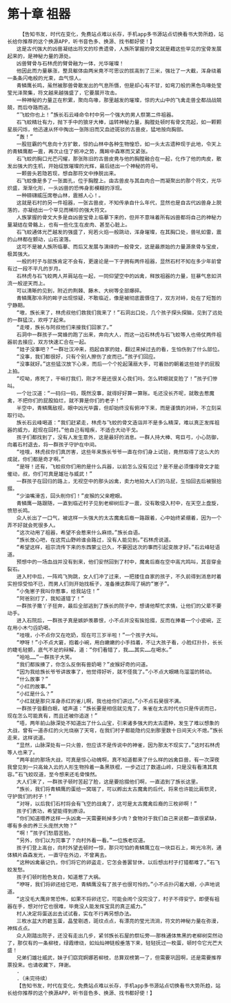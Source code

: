 # 第十章 祖器
        【告知书友，时代在变化，免费站点难以长存，手机app多书源站点切换看书大势所趋，站长给你推荐的这个换源APP，听书音色多、换源、找书都好使！】
       这是古代强大的凶兽凝结出符文的珍贵遗骨，人族所掌握的骨文就是藉这些罕见的宝骨发展起来的，是神秘力量的源处。
       凶兽臂骨与石林虎的臂骨融为一体，光华璀璨！
       他因此而力量暴涨，整具躯体由两米竟不可思议的拔高到了三米，强壮了一大截，浑身绕着一条条闪电般的光束，血气惊人。
       青鳞鹰长鸣，虽然被那兽骨散发出的气息所慑，但是却心有不甘，如弯刀般的黑色鸟喙处莹莹光泽聚集，符文越来越强盛了，它要展开攻击。
       一种神秘的力量正在积累，聚向鸟喙，那里越发的璀璨，惊的大山中的飞禽走兽全都战战兢兢，而后夺路而逃。
       “飞蛟你也上！”族长石云峰命令村中另一个强大的男人祭第二件祖器。
       石飞蛟精壮有力，抛下手中的狼牙大棒，运转神秘力量，胸膛处顿时有骨文亮起，如一颗颗星辰闪烁，他迅速从怀中掏出一张陈旧而又血迹斑驳的古兽皮，猛地按向胸部。
       “轰！”
       一股狂霸的气息向十方扩散，惊的山林中各种生物惶恐，如一头太古遗种现于此地，令天上的青鳞鹰都一震，再次止住了俯冲之势，鹰眸中森寒而又紧张。
       石飞蛟的胸口光芒闪耀，那张陈旧的古兽皮竟与他的胸膛融合在一起，化作了他的肉皮，散发出强大的生机，开始绽放璀璨的光辉，最后结出一个神秘的符号。
       一颗兽头若隐若现，想自那符文中挣脱出来。
       石飞蛟像是多了一张面孔，位于胸膛上。由古兽皮与其血肉合一而凝聚出的那个符文，光华炽盛，渐渐化形，一头凶兽的恐怖身影模糊的浮现。
       一种磅礴威压席卷山林，震撼人心！。
       这就是石村的另一件祖器，一张古兽皮，不知传承自什么年代，显然也是自古代凶兽身上脱落的，亦凝结出一个罕见而稀珍的强大符文。
       人族掌握的骨文大多是自凶兽宝骨上临摹下来的，但并不意味着所有凶兽都将自己的神秘力量凝结在骨骼上，也有一些化生在皮肉、甚至心脏上。
       石飞蛟通体光芒越发的强盛了，宛若火焰一般跳动，浑身璀璨，在其胸口处，兽吼如雷，震的山林都在颤动，山石滚落。
       这可不是被人族所临摹、而后又发展与演绎的一般骨文，这是最原始的力量源泉骨与宝皮，极其强大。
       一般的村子与部族肯定不会有，更遑论是一下子拥有两件祖器，显然石村不知在多少年前曾有过一段不平凡的岁月。
       石林虎与石飞蛟两人并肩站在一起，一同仰望空中的凶禽，释放祖器的力量，狂暴气息如洪流一般逆天而上。
       可以清晰的见到，附近的荆棘、藤木、大树等全部爆碎。
       青鳞鹰那冷冽的眸子出现惊疑，不敢临近，像是被彻底震慑住了，双方对峙，处在了短暂的宁静期。
       “嗷，族长来了，林虎叔他们救我们我来了！”石洞出口处，几个孩子探头探脑，见到了远处的一群猛汉，欢呼了起来。
       “走喽，族长与阿叔他们来接我们回家了。”
       石洞中一群孩子一窝蜂的跑了出来，奔向大人，而这一边石林虎与石飞蛟等人也倚仗两件祖器前去接应，双方快速汇合在一起。
       “娃子没事吧？”一群壮汉冲来，抱起自家的娃，翻过来掉过去的看，生怕伤到了什么部位。
       “没事，我们都很好，只有个别人擦伤了皮而已。”孩子们回应。
       “没事就好。”这些猛汉放下心来，而后一个个抡起蒲扇大手，可着劲的朝着这些娃子的屁股上拍。
       “哎呦，疼死了，干嘛打我们，刚才不是还很关心我们吗，怎么转眼就变脸了！”孩子们惨叫。
       一个壮汉道：“一码归一码，既然没事，就得好好算一算账。毛还没长齐呢，就敢去惹魔禽，不把你们的屁股拍烂，就不算是你们的老子！”
       半空中，青鳞鹰敌视，眼中凶光毕露，但却始终没有俯冲下来，而是谨慎的对峙，不立刻采取行动。
       族长石云峰喝道：“我们赶紧走，林虎与飞蛟的骨文造诣并不是多么精深，难以真正发挥祖器的威力，趁现在回村。”他自己有暗疾，不适合大动干戈。
       孩子们都找到了，没有人发生意外，这是最好的消息。一群人持大棒、弯巨弓，小心防御，向着石村退去，将一群孩子守护在中间。
       “哇哦，林虎叔你们真厉害，这些年来族长爷爷一直在你们身上试验，竟然取得了这么大的成就，你们都是奇才啊。”
       “是呀！还有，飞蛟叔你们用的是什么兵器，以前怎么没有见过？是不是必须懂得骨文才能催动，叔，你们可真是雄壮与威武！”
       一群孩子在回归的路上，无视空中的那头凶禽，卖力地拍大人们的马屁，生怕回去后被狠拾掇。
       “少油嘴滑舌，回头削你们！”皮猴的父亲瞪眼。
       青鳞鹰一路跟随，一直到临近村子见到老柳树后才一震，没有敢侵入村中，在天空上盘旋，愤怒长鸣。
       众人长出了一口气，被这样一头强大的太古魔禽后裔一路跟着，心中始终紧绷着，因为一个弄不好就会死很多人。
       “这次动用了祖器，希望不会惹来什么麻烦。”族长自语。
       “族长放心吧，在这荒山野岭谁会路过，没有人能见到。”石林虎说道。
       “希望这样，祖宗流传下来的东西蒙尘已久，不要因这次的事而引起变故才好。”石云峰轻语道。
       预想中的一场血战并没有到来，他们安然回到了村中，魔禽后裔在空中高亢鸣叫，其音穿金裂石。
       进入村中后，一阵鸡飞狗跳，女人们冲了过来，一把搂住自家的孩子，不久前得到消息时着实担惊受怕不已，而男人们则开始找板子，准备揍这群闯了祸的“崽子”。
       “小兔崽子我叫你惹事，给我站住！”
       “阿爸别打了，我知道错了！”
       一群孩子撒丫子狂奔，最后全部逃到了族长的院子中，想请他帮忙求情，让他们的父辈不要动手。
       进入石院后，一群孩子真是嫉妒羡慕恨，小不点并没有挨拾掇，反而在捧着一个小瓷碗，正在用小木勺舀奶喝。
       “哇哦，小不点你又在吃奶，现在可三岁半啦！”一个孩子大叫。
       “咿呀！”小不点大窘，抱着小碗，用白嫩嫩的小手挡着，不让大孩子看，小脸红扑扑，长长的睫毛轻颤，底气不足的辩解，道：“你们看错了，我……其实……在喝水。”
       “哈哈……”一群孩子大笑。
       “我们都挨揍了，你怎么反倒有兽奶喝？”皮猴好奇的问道。
       “因为我给族长爷爷讲故事了，他觉得好听，就不怪我了。”小不点大眼睛乌溜溜的转动。
       “什么故事？”
       “小红的故事。”
       “小红是什么？”
       “小红就是那只浑身赤红的雀儿啊，我也给你们讲过。”小不点石昊很不满。
       一群孩子皆翻白眼，嘘声道：“族长要是相信就见鬼了，朱雀在太古时代也只是传说而已，现在怎么可能真有，而且还被你追逐！”
       “唔，两年前山脉深处不知道出了什么山宝，引来诸多强大的太古遗种，发生了难以想象的大战，曾有一道赤红的火光烧崩了天穹，在我们村子都能隐约见到那里数十日间天火不熄。”族长走来，这样说道。
       “显然，山脉深处有一只火兽，但应该不是传说中的神雀，因为那太不现实了。”这时石林虎等人也来了。
       “两年前的那场大战，可真是惊心动魄啊，真不知道都来了什么样的凶禽巨兽，有一次深夜我曾见到一只高耸入云的人形生物拎着一条黑铁棍，一步迈过了数道山岭，只是没有看清其真容。”石飞蛟叹道，至今想来还毛骨悚然。
       大人们来了，一群孩子顿时苦起了脸，这是要拾掇他们啊，一直追到了族长这里。
       “族长，我们将青鳞鹰的蛋给一窝端了，可以孵出太古魔禽的后代，将来也许能比肩祭灵，守护我们的村子！”
       “对呀，以后我们石村将会有飞空的战禽了，这可是太古魔禽后裔的三枚卵啊！”
       孩子们表功，希望能得到原谅。
       “你们知道喂养这样一头凶禽一天需要耗掉多少肉？食物对于我们自己来说都一直很紧缺，哪有多余的养三头庞然大物？”
       “啊！”孩子们愁眉苦脸。
       “另外，你们以为完事了？向村外看一看。”一位族老叹道。
       孩子们登上高台，向村外望去顿时一惊，那只可怕的青鳞鹰立在一块巨石上，眸光冷冽，通体鳞片森森发光，一直守在外边，不曾离去。
       “这种凶禽最记仇，你们将它的卵盗走，它怎会善罢甘休，以后想出村子打猎都难了。”石飞蛟发愁。
       孩子们顿时脸色发白，知道惹了大祸。
       “咿呀，我们将卵还给它吧，青鳞鹰没有了孩子也很可怜的。”小不点扑闪着大眼，小声地说道。
       “这没毛大鹰非常恐怖，如果不将卵还它，可能会闹个没完没了，村子不得安宁。即便有祖器在手，想对付它也很难，毕竟没人能发挥宝具的真正威力。”
       村人决定将蛋送出去试试看，实在不行再另想办法。
       三枚水盆大的碧玉蛋，晶莹剔透，斑纹点点，有漂亮的莹光流淌，符文的神秘力量在弥漫，神辉点点。
       众人刚踏出院子，还没有走出几步，紧邻族长石屋的祭坛旁——那株通体焦黑的老柳树突然动了，那仅有的一条柳枝，绿霞缭绕，如灿灿神链般垂落下来，轻轻抚过一枚蛋，顿时令它光芒大盛！
       兄弟们雄壮威武，妹子们窈窕婀娜若柳枝，总算双榜第一了，但需要巩固啊，还是需要推荐票投来。也请收藏下，拜谢。
       .
       .（未完待续）
       【告知书友，时代在变化，免费站点难以长存，手机app多书源站点切换看书大势所趋，站长给你推荐的这个换源APP，听书音色多、换源、找书都好使！】